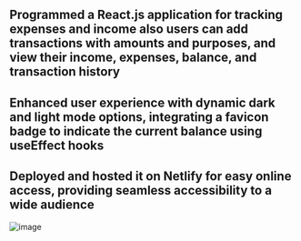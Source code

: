 ## Programmed a React.js application for tracking expenses and income also users can add transactions with amounts and purposes, and view their income, expenses, balance, and transaction history

## Enhanced user experience with dynamic dark and light mode options, integrating a favicon badge to indicate the current balance using useEffect hooks

## Deployed and hosted it on Netlify for easy online access, providing seamless accessibility to a wide audience

![image](https://github.com/subhadip6296/Spend-Flow/assets/102198631/d72d76c2-3f8a-4eff-a70d-eadfe0257d55)


